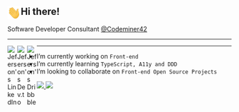 ## Hi there! <img align="left" src="https://github.com/jeferson-sb/jeferson-sb/blob/master/Hi.gif" alt="waving hand" width="30px" />
                                                                                           
Software Developer Consultant [@Codeminer42](https://www.codeminer42.com/)

---

<a href="https://www.linkedin.com/in/jeferson-sb/">
  <img align="left" alt="Jeferson's LinkedIn" width="22px" src="https://cdn.jsdelivr.net/npm/simple-icons@v3/icons/linkedin.svg" />
</a>
<a href="https://www.linkedin.com/in/jeferson-sb/">
  <img align="left" alt="Jeferson's Dev.to" width="22px" src="https://cdn.jsdelivr.net/npm/simple-icons@3.2.0/icons/dev-dot-to.svg" />
</a>
<a href="https://www.linkedin.com/in/jeferson-sb/">
  <img align="left" alt="Jeferson's Dribbble" width="22px" src="https://cdn.jsdelivr.net/npm/simple-icons@3.2.0/icons/dribbble.svg" />
</a>

---

- I’m currently working on `Front-end`
- I’m currently learning `TypeScript, A11y and DDD`
- I’m looking to collaborate on `Front-end Open Source Projects`

<a href="https://github.com/jeferson-sb">
  <img height="180em" src="https://github-readme-stats-eight-theta.vercel.app/api?username=jeferson-sb&show_icons=true&theme=vue-dark&include_all_commits=true&count_private=true" />
  <img height="180em" src="https://github-readme-stats-eight-theta.vercel.app/api/top-langs/?username=jeferson-sb&layout=compact&theme=vue-dark" />
</a>
